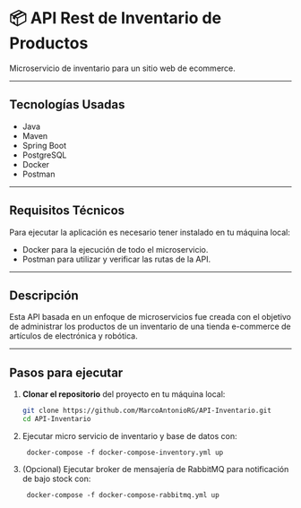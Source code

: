 # 📦 API Rest de Inventario de Productos

Microservicio de inventario para un sitio web de ecommerce.

---

## Tecnologías Usadas

- Java
- Maven
- Spring Boot
- PostgreSQL
- Docker
- Postman

---

## Requisitos Técnicos

Para ejecutar la aplicación es necesario tener instalado en tu máquina local:

- Docker para la ejecución de todo el microservicio.
- Postman para utilizar y verificar las rutas de la API.

---

## Descripción

Esta API basada en un enfoque de microservicios fue creada con el objetivo de administrar los productos de un inventario de una tienda e-commerce de artículos de electrónica y robótica.

---

## Pasos para ejecutar

1. **Clonar el repositorio** del proyecto en tu máquina local:
   ```bash
   git clone https://github.com/MarcoAntonioRG/API-Inventario.git
   cd API-Inventario

2. Ejecutar micro servicio de inventario y base de datos con:

        docker-compose -f docker-compose-inventory.yml up

3. (Opcional) Ejecutar broker de mensajería de RabbitMQ para notificación de bajo stock con:

        docker-compose -f docker-compose-rabbitmq.yml up


